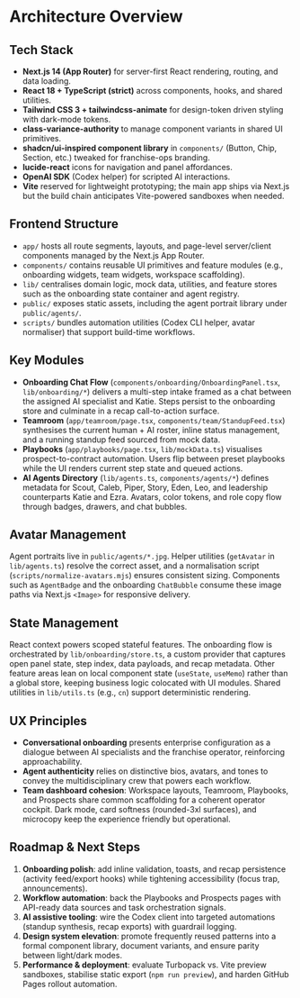 # Architecture Overview

## Tech Stack
- **Next.js 14 (App Router)** for server-first React rendering, routing, and data loading.
- **React 18 + TypeScript (strict)** across components, hooks, and shared utilities.
- **Tailwind CSS 3 + tailwindcss-animate** for design-token driven styling with dark-mode tokens.
- **class-variance-authority** to manage component variants in shared UI primitives.
- **shadcn/ui-inspired component library** in `components/` (Button, Chip, Section, etc.) tweaked for franchise-ops branding.
- **lucide-react** icons for navigation and panel affordances.
- **OpenAI SDK** (Codex helper) for scripted AI interactions.
- **Vite** reserved for lightweight prototyping; the main app ships via Next.js but the build chain anticipates Vite-powered sandboxes when needed.

## Frontend Structure
- `app/` hosts all route segments, layouts, and page-level server/client components managed by the Next.js App Router.
- `components/` contains reusable UI primitives and feature modules (e.g., onboarding widgets, team widgets, workspace scaffolding).
- `lib/` centralises domain logic, mock data, utilities, and feature stores such as the onboarding state container and agent registry.
- `public/` exposes static assets, including the agent portrait library under `public/agents/`.
- `scripts/` bundles automation utilities (Codex CLI helper, avatar normaliser) that support build-time workflows.

## Key Modules
- **Onboarding Chat Flow** (`components/onboarding/OnboardingPanel.tsx`, `lib/onboarding/*`) delivers a multi-step intake framed as a chat between the assigned AI specialist and Katie. Steps persist to the onboarding store and culminate in a recap call-to-action surface.
- **Teamroom** (`app/teamroom/page.tsx`, `components/team/StandupFeed.tsx`) synthesises the current human + AI roster, inline status management, and a running standup feed sourced from mock data.
- **Playbooks** (`app/playbooks/page.tsx`, `lib/mockData.ts`) visualises prospect-to-contract automation. Users flip between preset playbooks while the UI renders current step state and queued actions.
- **AI Agents Directory** (`lib/agents.ts`, `components/agents/*`) defines metadata for Scout, Caleb, Piper, Story, Eden, Leo, and leadership counterparts Katie and Ezra. Avatars, color tokens, and role copy flow through badges, drawers, and chat bubbles.

## Avatar Management
Agent portraits live in `public/agents/*.jpg`. Helper utilities (`getAvatar` in `lib/agents.ts`) resolve the correct asset, and a normalisation script (`scripts/normalize-avatars.mjs`) ensures consistent sizing. Components such as `AgentBadge` and the onboarding `ChatBubble` consume these image paths via Next.js `<Image>` for responsive delivery.

## State Management
React context powers scoped stateful features. The onboarding flow is orchestrated by `lib/onboarding/store.ts`, a custom provider that captures open panel state, step index, data payloads, and recap metadata. Other feature areas lean on local component state (`useState`, `useMemo`) rather than a global store, keeping business logic colocated with UI modules. Shared utilities in `lib/utils.ts` (e.g., `cn`) support deterministic rendering.

## UX Principles
- **Conversational onboarding** presents enterprise configuration as a dialogue between AI specialists and the franchise operator, reinforcing approachability.
- **Agent authenticity** relies on distinctive bios, avatars, and tones to convey the multidisciplinary crew that powers each workflow.
- **Team dashboard cohesion**: Workspace layouts, Teamroom, Playbooks, and Prospects share common scaffolding for a coherent operator cockpit. Dark mode, card softness (rounded-3xl surfaces), and microcopy keep the experience friendly but operational.

## Roadmap & Next Steps
1. **Onboarding polish**: add inline validation, toasts, and recap persistence (activity feed/export hooks) while tightening accessibility (focus trap, announcements).
2. **Workflow automation**: back the Playbooks and Prospects pages with API-ready data sources and task orchestration signals.
3. **AI assistive tooling**: wire the Codex client into targeted automations (standup synthesis, recap exports) with guardrail logging.
4. **Design system elevation**: promote frequently reused patterns into a formal component library, document variants, and ensure parity between light/dark modes.
5. **Performance & deployment**: evaluate Turbopack vs. Vite preview sandboxes, stabilise static export (`npm run preview`), and harden GitHub Pages rollout automation.

